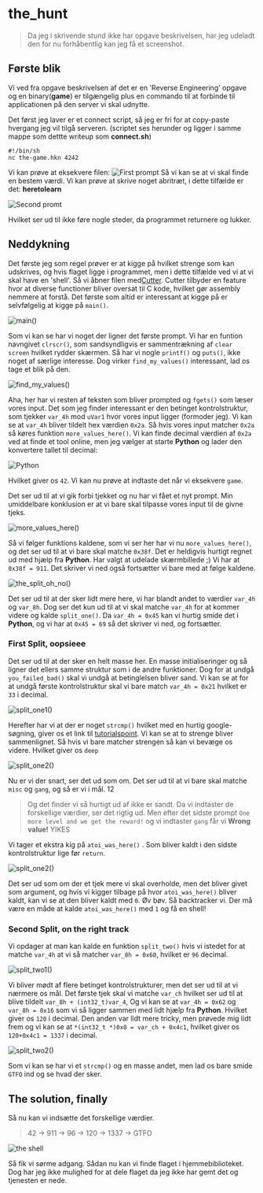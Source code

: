 # the_hunt

> Da jeg i skrivende stund ikke har opgave beskrivelsen, har jeg udeladt den for nu forhåbentlig kan jeg få et screenshot.

## Første blik

Vi ved fra opgave beskrivelsen af det er en 'Reverse Engineering' opgave og en binary(**game**) er tilgængelig plus en commando til at forbinde til applicationen på den server vi skal udnytte. 

Det først jeg laver er et connect script, så jeg er fri for at copy-paste hvergang jeg vil tilgå serveren.
(scriptet ses herunder og ligger i samme mappe som dettte writeup som **connect.sh**)

    #!/bin/sh
    nc the-game.hkn 4242

Vi kan prøve at eksekvere filen:
![First prompt](https://raw.githubusercontent.com/larsbopark/DCC_2021/main/images/the_game1.png)
Så vi kan se at vi skal finde en bestem værdi. Vi kan prøve at skrive noget abritræt, i dette tilfælde er det: **heretolearn**

![Second promt](https://raw.githubusercontent.com/larsbopark/DCC_2021/main/images/the_game2.png)

Hvilket ser ud til ikke føre nogle steder, da programmet returnere og lukker.

## Neddykning
Det første jeg som regel prøver er at kigge på hvilket strenge som kan udskrives, og hvis flaget ligge i programmet, men i dette tilfælde ved vi at vi skal have en 'shell'. Så vi åbner filen med[Cutter](https://cutter.re/). Cutter tilbyder en feature hvor at diverse functioner bliver oversat til C kode, hvilket gør assembly nemmere at forstå. Det første som altid er interessant at kigge på er selvfølgelig at kigge på `main()`.

![main()](https://raw.githubusercontent.com/larsbopark/DCC_2021/main/images/the_game3.png)

Som vi kan se har vi noget der ligner det første prompt. Vi har en funtion navngivet `clrscr()`, som sandsyndligvis er sammentrækning af `clear screen` hvilket rydder skærmen. Så har vi nogle `printf()` og `puts()`, ikke noget af særlige interesse. Dog virker `find_my_values()` interessant, lad os tage et blik på den. 

![find_my_values()](https://raw.githubusercontent.com/larsbopark/DCC_2021/main/images/the_game4.png)

Aha, her har vi resten af teksten som bliver prompted og `fgets()` som læser vores input. Det som jeg finder interessant er den betinget kontrolstruktur, som tjekker `var_4h` mod `uVar1` hvor vores input ligger (formoder jeg). Vi kan se at `var_4h` bliver tildelt hex værdien `0x2a`. Så hvis vores input matcher `0x2a` så køres funktion `more_values_here()`. Vi kan finde decimal værdien af `0x2a` ved at finde et tool online, men jeg vælger at starte **Python** og lader den konvertere tallet til decimal:

![Python](https://raw.githubusercontent.com/larsbopark/DCC_2021/main/images/the_game5.png)

Hvilket giver os `42`. Vi kan nu prøve at indtaste det når vi eksekvere `game`. 


Det ser ud til at vi gik forbi tjekket og nu har vi fået et nyt prompt. Min umiddelbare konklusion er at vi bare skal tilpasse vores input til de givne tjeks. 

![more_values_here()](https://raw.githubusercontent.com/larsbopark/DCC_2021/main/images/the_game7.png)

Så vi følger funktions kaldene, som vi ser her har vi nu `more_values_here()`, og det ser ud til at vi bare skal matche `0x38f`. Det er heldigvis hurtigt regnet ud med hjælp fra **Python**. Har valgt at udelade skærmbillede ;) Vi har at `0x38f = 911`. Det skriver vi ned også fortsætter vi bare med at følge kaldene.

![the_split_oh_no()](https://raw.githubusercontent.com/larsbopark/DCC_2021/main/images/the_game8.png)

Det ser ud til at der sker lidt mere here, vi har blandt andet to værdier `var_4h` og `var_8h`. Dog ser det kun ud til at vi skal matche `var_4h` for at kommer videre og kalde `split_one()`. Da `var_4h = 0x45` kan vi hurtig smide det i **Python**, og vi har at `0x45 = 69` så det skriver vi ned, og fortsætter.

### First Split, oopsieee

Det ser ud til at der sker en helt masse her. En masse initialiseringer og så ligner det ellers samme struktur som i de andre funktioner. Dog for at undgå `you_failed_bad()` skal vi undgå at betinglelsen bliver sand. Vi kan se at for at undgå første kontrolstruktur skal vi bare match `var_4h = 0x21` hvilket er `33` i decimal. 

![split_one1()](https://raw.githubusercontent.com/larsbopark/DCC_2021/main/images/the_game9.png)

Herefter har vi at der er noget `strcmp()` hvilket med en hurtig google-søgning, giver os et link til [tutorialspoint](https://www.tutorialspoint.com/c_standard_library/c_function_strcmp.htm). Vi kan se at to strenge bliver sammenlignet. Så hvis vi bare matcher strengen så kan vi bevæge os videre. Hvilket giver os `deep`

![split_one2()](https://raw.githubusercontent.com/larsbopark/DCC_2021/main/images/the_game10.png)

Nu er vi der snart, ser det ud som om. Det ser ud til at vi bare skal matche `misc` og `gang`, og så er vi i mål. 
12
> Og det finder vi så hurtigt ud af ikke er sandt. Da vi indtaster de forskellige værdier, ser det rigtig ud. Men efter det sidste prompt `One more level and we get the reward!` og vi indtaster `gang` får vi **Wrong value!** YIKES

Vi tager et ekstra kig på `atoi_was_here()` . Som bliver kaldt i den sidste kontrolstruktur lige før `return`.

![split_one2()](https://raw.githubusercontent.com/larsbopark/DCC_2021/main/images/the_game11.png)

Det ser ud som om der et tjek mere vi skal overholde, men det bliver givet som argument, og hvis vi kigger tilbage på hvor `atoi_was_here()` bliver kaldt, kan vi se at den bliver kaldt med `0`. Øv bøv. Så backtracker vi. Der må være en måde at kalde `atoi_was_here()` med `1` og få en shell!

### Second Split, on the right track

Vi opdager at man kan kalde en funktion `split_two()` hvis vi istedet for at matche `var_4h` at vi så matcher `var_8h = 0x60`, hvilket er `96` decimal. 

![split_two1()](https://raw.githubusercontent.com/larsbopark/DCC_2021/main/images/the_game12.png)

Vi bliver mødt af flere betinget kontrolstrukturer, men det ser ud til at vi nærmere os mål. Det første tjek skal vi matche `var_ch` hvilket ser ud til at blive tildelt `var_8h + (int32_t)var_4`, Og vi kan se at `var_4h = 0x62` og `var_8h = 0x16` som vi så ligger sammen med lidt hjælp fra **Python**. Hvilket giver os `120` i decimal. Den anden var lidt mere tricky, men prøvede mig lidt frem og vi kan se at `*(int32_t *)0x0 = var_ch + 0x4c1`, hvilket giver os `120+0x4c1 = 1337` i decimal. 

![split_two2()](https://raw.githubusercontent.com/larsbopark/DCC_2021/main/images/the_game13.png)

Som vi kan se har vi et `strcmp()` og en masse andet, men lad os bare smide `GTFO` ind og se hvad der sker.


## The solution, finally

Så nu kan vi indsætte det forskellige værdier. 
> 42 -> 911 -> 96 -> 120 -> 1337 -> GTFO

![the shell](https://raw.githubusercontent.com/larsbopark/DCC_2021/main/images/the_game14.png)

Så fik vi sørme adgang. Sådan nu kan vi finde flaget i hjemmebiblioteket. Dog har jeg ikke mulighed for at dele flaget da jeg ikke har gemt det og tjenesten er nede. 